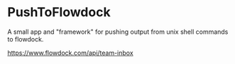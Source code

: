 PushToFlowdock
==============

A small app and "framework" for pushing output from unix shell commands to flowdock.

https://www.flowdock.com/api/team-inbox